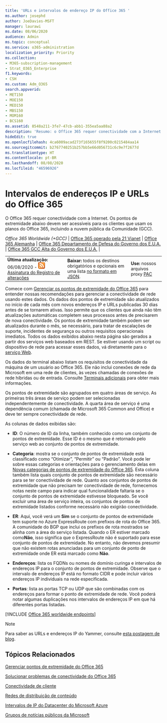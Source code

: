 ```yaml
---
title: 'URLs e intervalos de endereço IP do Office 365 '
ms.author: josephd
author: JoeDavies-MSFT
manager: laurawi
ms.date: 08/06/2020
audience: Admin
ms.topic: conceptual
ms.service: o365-administration
localization_priority: Priority
ms.collection:
- M365-subscription-management
- Strat_O365_Enterprise
f1.keywords:
- CSH
ms.custom: Adm_O365
search.appverid:
- MET150
- MOE150
- MED150
- MBS150
- MOM160
- BCS160
ms.assetid: 8548a211-3fe7-47cb-abb1-355ea5aa88a2
description: 'Resumo: o Office 365 requer conectividade com a Internet. Os pontos de extremidade abaixo devem estar acessíveis para os clientes que usam os planos do Office 365, incluindo a Government Community Cloud (GCC).'
hideEdit: true
ms.openlocfilehash: 4ca6009acad273f165655f8f9200c0215484aa14
ms.sourcegitcommit: b2767740251b257bb5e66d056731c6c9e7f2677d
ms.translationtype: HT
ms.contentlocale: pt-BR
ms.lasthandoff: 08/08/2020
ms.locfileid: "46596926"
---
```

# <a name="office-365-urls-and-ip-address-ranges"></a>Intervalos de endereços IP e URLs do Office 365

O Office 365 requer conectividade com a Internet. Os pontos de extremidade abaixo devem ser acessíveis para os clientes que usam os planos do Office 365, incluindo a nuvem pública da Comunidade (GCC).
  
*Office 365 Worldwide (+GCC)* | [Office 365 operado pela 21 Vianet](urls-and-ip-address-ranges-21vianet.md) | [Office 365 Alemanha](office-365-germany-endpoints.md) | [Office 365 Departamento de Defesa do Governo dos E.U.A.](office-365-u-s-government-dod-endpoints.md)  | [Office 365 GCC Alta do Governo dos E.U.A.](office-365-u-s-government-gcc-high-endpoints.md) |

||||
|:-----|:-----|:-----|
|**Última atualização:** 06/08/2020 - ![RSS](media/5dc6bb29-25db-4f44-9580-77c735492c4b.png) [Assinatura do Registro de alterações](https://endpoints.office.com/version/worldwide?allversions=true&format=rss&clientrequestid=b10c5ed1-bad1-445f-b386-b919946339a7) <br/> |**Baixar:** todos os destinos obrigatórios e opcionais em uma lista [no formato em JSON](https://endpoints.office.com/endpoints/worldwide?clientrequestid=b10c5ed1-bad1-445f-b386-b919946339a7).  <br/> | **Use:** nossos arquivos proxy [PAC](managing-office-365-endpoints.md#pacfiles) <br/> |

 Comece com [Gerenciar os pontos de extremidade do Office 365](managing-office-365-endpoints.md) para entender nossas recomendações para gerenciar a conectividade de rede usando estes dados. Os dados dos pontos de extremidade são atualizados no início de cada mês com novos endereços IP e URLs publicadas 30 dias antes de se tornarem ativas. Isso permite que os clientes que ainda não têm atualizações automáticas completem seus processos antes de precisarem de nova conectividade. Os pontos de extremidade também podem ser atualizados durante o mês, se necessário, para tratar de escalações de suporte, incidentes de segurança ou outros requisitos operacionais imediatos. Todos os dados exibidos abaixo nesta página são gerados a partir dos serviços web baseados em REST. Se estiver usando um script ou dispositivo de rede para acessar esses dados, vá diretamente para o [serviço Web](office-365-ip-web-service.md).

Os dados do terminal abaixo listam os requisitos de conectividade da máquina de um usuário ao Office 365. Ele não inclui conexões de rede da Microsoft em uma rede de clientes, às vezes chamadas de conexões de rede híbridas ou de entrada. Consulte [Terminais adicionais](additional-office365-ip-addresses-and-urls.md) para obter mais informações.

Os pontos de extremidade são agrupados em quatro áreas de serviço. As primeiras três áreas de serviço podem ser selecionadas independentemente de conectividade. A quarta área de serviço é uma dependência comum (chamada de Microsoft 365 Common and Office) e deve ter sempre conectividade de rede.

As colunas de dados exibidas são:

- **ID**: O número de ID da linha, também conhecido como um conjunto de pontos de extremidade. Esse ID é o mesmo que é retornado pelo serviço web ao conjunto de pontos de extremidade.

- **Categoria**: mostra se o conjunto de pontos de extremidade está classificado como “Otimizar”, “Permitir” ou “Padrão”. Você pode ler sobre essas categorias e orientações para o gerenciamento delas em [Novas categorias de pontos de extremidade do Office 365](https://docs.microsoft.com/office365/enterprise/office-365-network-connectivity-principles#new-office-365-endpoint-categories). Esta coluna também lista quais conjunto de pontos de extremidade são necessário para se ter conectividade de rede. Quanto aos conjuntos de pontos de extremidade que não precisam ter conectividade de rede, fornecemos notas neste campo para indicar qual funcionalidade faltaria se o conjunto de pontos de extremidade estivesse bloqueado. Se você excluir uma área de serviço inteira, os conjuntos de pontos de extremidade listados conforme necessário não exigirão conectividade.

- **ER**: Aqui, você verá um **Sim** se o conjunto de pontos de extremidade tem suporte no Azure ExpressRoute com prefixos de rota do Office 365. A comunidade do BGP que inclui os prefixos de rota mostrados se alinha com a área do serviço listada. Quando o ER estiver marcado como**Não**, isso significa que o ExpressRoute não é suportado para esse conjunto de pontos de extremidade. No entanto, não devemos presumir que não existem rotas anunciadas para um conjunto de ponto de extremidade onde ER está marcado como **Não**.

- **Endereços**: lista os FQDNs ou nomes de domínio curinga e intervalos de endereços IP para o conjunto de pontos de extremidade. Observe que o intervalo de endereços IP está no formato CIDR e pode incluir vários endereços IP individuais na rede especificada.
 
- **Portas**: lista as portas TCP ou UDP que são combinadas com os endereços para formar o ponto de extremidade de rede. Você poderá notar algumas duplicações nos intervalos de endereços IP em que há diferentes portas listadas.

[!INCLUDE [Office 365 worldwide endpoints](./includes/office-365-worldwide-endpoints.md)]

>[!Note]
>Para saber as URLs e endereços IP do Yammer, consulte [esta postagem de blog](https://techcommunity.microsoft.com/t5/Yammer-Blog/Using-hard-coded-IP-addresses-for-Yammer-is-not-recommended/ba-p/276592).
>

## <a name="related-topics"></a>Tópicos Relacionados

[Gerenciar pontos de extremidade do Office 365](managing-office-365-endpoints.md)
  
[Solucionar problemas de conectividade do Office 365](https://support.office.com/article/d4088321-1c89-4b96-9c99-54c75cae2e6d.aspx)
  
[Conectividade de cliente](https://support.office.com/article/client-connectivity-4232abcf-4ae5-43aa-bfa1-9a078a99c78b)
  
[Redes de distribuição de conteúdo](https://support.office.com/article/content-delivery-networks-0140f704-6614-49bb-aa6c-89b75dcd7f1f)
  
[Intervalos de IP do Datacenter do Microsoft Azure](https://www.microsoft.com/download/details.aspx?id=41653)
  
[Grupos de notícias públicos da Microsoft](https://www.microsoft.com/download/details.aspx?id=53602)
